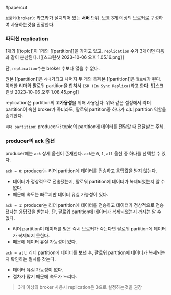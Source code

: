 #papercut 

`브로커(broker)`: 카프카가 설치되어 있는 **서버** 단위. 보통 3개 이상의 브로커로 구성하여 사용하는것을 권장한다.
### 파티션 replication

1개의 [[topic]]이 1개의 [[partition]]을 가지고 있고, `replication` 수가 3개이면 다음과 같이 분산된다.
![[스크린샷 2023-10-06 오후 1.05.16.png]]

단, `replication`수는 broker 수보다 많을 수 없다.

원본 [[partition]]은 `리더`가되고 나머지 두 개의 복제본 [[partition]]은 `팔로워`가 된다. 이러한 리더와 팔로워 partition을 합쳐서 `ISR (In Sync Replica)`라고 한다.
![[스크린샷 2023-10-06 오후 1.08.45.png]]

replication은 partition의 **고가용성**을 위해 사용된다. 위와 같은 설정에서 리더 partition이 속한 broker가 죽더라도, 팔로워 partition중 하나가 리더 partition 역할을 승계한다.

`리더 partition`: producer가 topic의 partition에 데이터를 전달할 때 전달받는 주체.
### producer의 ack 옵션

producer에는 `ack` 상세 옵션이 존재한다. `ack`는 `0`, `1`, `all` 옵션 중 하나를 선택할 수 있다.

`ack = 0`: producer는 리더 partition에 데이터를 전송하고 응답값을 받지 않는다.
- 데이터가 정상적으로 전송됐는지, 팔로워 partition에 데이터가 복제되었는지 알 수 없다.
- 때문에 속도는 빠르지만 데이터 유실 가능성이 있다.

`ack = 1`: producer는 리더 partition에 데이터를 전송하고 데이터가 정상적으로 전송됐다는 응답값을 받는다. 단, 팔로워 partition에 데이터가 복제되었는지 까지는 알 수 없다.
- 리더 partition이 데이터를 받은 즉시 브로커가 죽는다면 팔로워 partition에 데이터가 복제되지 못한다.
- 때문에 데이터 유실 가능성이 있다.

`ack = all`: 리더 partition에 데이터를 보낸 후, 팔로워 partition에 데이터가 복제되는지 확인하는 절차를 갖는다.
- 데이터 유실 가능성이 없다.
- 절차가 많기 때문에 속도가 느리다.

> 3개 이상의 broker 사용시 replication은 3으로 설정하는것을 권장
